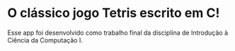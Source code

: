 # O clássico jogo Tetris escrito em C!

Esse app foi desenvolvido como trabalho final da disciplina de Introdução à Ciência da Computação I.
